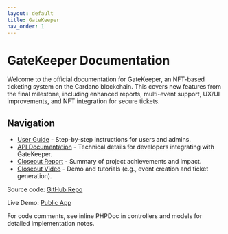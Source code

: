 ```yaml
---
layout: default
title: GateKeeper
nav_order: 1
---
```


# GateKeeper Documentation

Welcome to the official documentation for GateKeeper, an NFT-based ticketing
system on the Cardano blockchain. This covers new features from the final
milestone, including enhanced reports, multi-event support, UX/UI improvements,
and NFT integration for secure tickets.

## Navigation

- [User Guide](./user-guide.md) - Step-by-step instructions for users and
  admins.
- [API Documentation](./api-docs.md) - Technical details for developers
  integrating with GateKeeper.
- [Closeout Report](./closeout-report.md) - Summary of project achievements and
  impact.
- [Closeout Video](your-video-playlist-url-here) - Demo and tutorials (e.g.,
  event creation and ticket generation).

Source code: [GitHub Repo](https://github.com/CardanoGateKeeper/GateKeeper/tree/staging)

Live Demo: [Public App](https://summer-reef-yqev1xyzalx8.vapor-farm-b1.com/)

For code comments, see inline PHPDoc in controllers and models for detailed
implementation notes.
